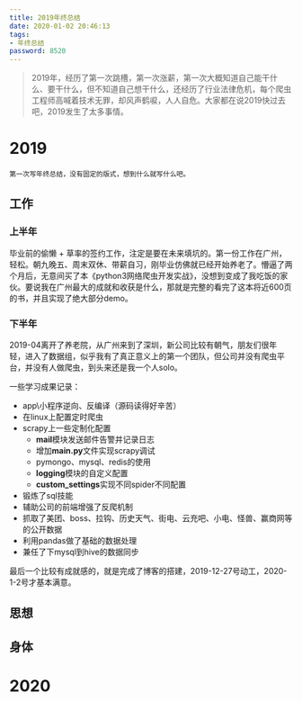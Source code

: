 ```yaml
---
title: 2019年终总结
date: 2020-01-02 20:46:13
tags:
- 年终总结
password: 8520
---
```

> 2019年，经历了第一次跳槽，第一次涨薪，第一次大概知道自己能干什么、要干什么，但不知道自己想干什么，还经历了行业法律危机，每个爬虫工程师高喊着技术无罪，却风声鹤唳，人人自危。大家都在说2019快过去吧，2019发生了太多事情。
<!--more-->

# 2019

``第一次写年终总结，没有固定的版式，想到什么就写什么吧。``
## 工作
### 上半年
毕业前的偷懒 + 草率的签约工作，注定是要在未来填坑的。第一份工作在广州，轻松。朝九晚五、周末双休、带薪自习，刚毕业仿佛就已经开始养老了。懵逼了两个月后，无意间买了本《python3网络爬虫开发实战》，没想到变成了我吃饭的家伙。要说我在广州最大的成就和收获是什么，那就是完整的看完了这本将近600页的书，并且实现了绝大部分demo。
### 下半年
2019-04离开了养老院，从广州来到了深圳，新公司比较有朝气，朋友们很年轻，进入了数据组，似乎我有了真正意义上的第一个团队，但公司并没有爬虫平台，并没有人做爬虫，到头来还是我一个人solo。

一些学习成果记录：
- app\小程序逆向、反编译（源码读得好辛苦）
- 在linux上配置定时爬虫
- scrapy上一些定制化配置
  - **mail**模块发送邮件告警并记录日志
  - 增加**main.py**文件实现scrapy调试
  - pymongo、mysql、redis的使用
  - **logging**模块的自定义配置
  - **custom_settings**实现不同spider不同配置
- 锻炼了sql技能
- 辅助公司的前端增强了反爬机制
- 抓取了美团、boss、拉钩、历史天气、街电、云充吧、小电、怪兽、赢商网等的公开数据
- 利用pandas做了基础的数据处理
- 兼任了下mysql到hive的数据同步

  
最后一个比较有成就感的，就是完成了博客的搭建，2019-12-27号动工，2020-1-2号才基本满意。

## 思想
## 身体











# 2020